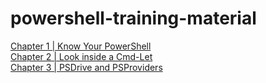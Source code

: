# powershell-training-material

[Chapter 1 | Know Your PowerShell](chapter-1.md)   
[Chapter 2 | Look inside a Cmd-Let](chapter-2.md)  
[Chapter 3 | PSDrive and PSProviders](chapter-3.md)  

